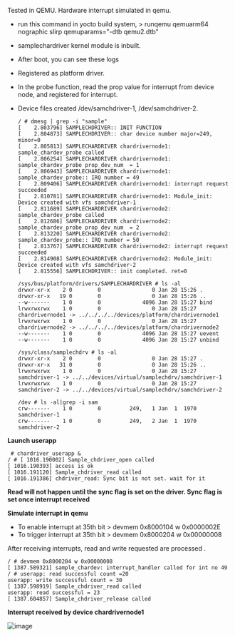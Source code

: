 Tested in QEMU. Hardware interrupt simulated in qemu.

+ run this command in yocto build system, > runqemu qemuarm64 nographic slirp qemuparams="-dtb qemu2.dtb"
+ samplechardriver kernel module is inbuilt.

+ After boot, you can see these logs
+ Registered as platform driver.
+ In the probe function, read the prop value for interrupt from device node, and registered for interrupt.
+ Device files created /dev/samchdriver-1, /dev/samchdriver-2.
  ```
  / # dmesg | grep -i "sample"
  [    2.803796] SAMPLECHDRIVER:: INIT FUNCTION
  [    2.804873] SAMPLECHDRIVER:: char device number major=249, minor=0
  [    2.805813] SAMPLECHARDRIVER chardrivernode1: sample_chardev_probe called 
  [    2.806254] SAMPLECHARDRIVER chardrivernode1: sample_chardev_probe prop_dev_num  = 1
  [    2.806943] SAMPLECHARDRIVER chardrivernode1: sample_chardev_probe:: IRQ number = 49 
  [    2.809406] SAMPLECHARDRIVER chardrivernode1: interrupt request succeeded 
  [    2.810781] SAMPLECHARDRIVER chardrivernode1: Module_init: Device created with vfs samchdriver-1 
  [    2.811689] SAMPLECHARDRIVER chardrivernode2: sample_chardev_probe called 
  [    2.812686] SAMPLECHARDRIVER chardrivernode2: sample_chardev_probe prop_dev_num  = 2
  [    2.813220] SAMPLECHARDRIVER chardrivernode2: sample_chardev_probe:: IRQ number = 50 
  [    2.813767] SAMPLECHARDRIVER chardrivernode2: interrupt request succeeded 
  [    2.814908] SAMPLECHARDRIVER chardrivernode2: Module_init: Device created with vfs samchdriver-2 
  [    2.815556] SAMPLECHDRIVER:: init completed. ret=0 
  ```
  ```
  /sys/bus/platform/drivers/SAMPLECHARDRIVER # ls -al
  drwxr-xr-x    2 0        0                0 Jan 28 15:26 .
  drwxr-xr-x   19 0        0                0 Jan 28 15:26 ..
  --w-------    1 0        0             4096 Jan 28 15:27 bind
  lrwxrwxrwx    1 0        0                0 Jan 28 15:27 chardrivernode1 -> ../../../../devices/platform/chardrivernode1
  lrwxrwxrwx    1 0        0                0 Jan 28 15:27 chardrivernode2 -> ../../../../devices/platform/chardrivernode2
  --w-------    1 0        0             4096 Jan 28 15:27 uevent
  --w-------    1 0        0             4096 Jan 28 15:27 unbind
  ```

  ```
  /sys/class/samplechdrv # ls -al
  drwxr-xr-x    2 0        0                0 Jan 28 15:27 .
  drwxr-xr-x   31 0        0                0 Jan 28 15:26 ..
  lrwxrwxrwx    1 0        0                0 Jan 28 15:27 samchdriver-1 -> ../../devices/virtual/samplechdrv/samchdriver-1
  lrwxrwxrwx    1 0        0                0 Jan 28 15:27 samchdriver-2 -> ../../devices/virtual/samplechdrv/samchdriver-2
  ```
  ```
  /dev # ls -al|grep -i sam
  crw-------    1 0        0         249,   1 Jan  1  1970 samchdriver-1
  crw-------    1 0        0         249,   2 Jan  1  1970 samchdriver-2
  ```
**Launch userapp**
```
 # chardriver_userapp &
/ # [ 1016.190002] Sample_chdriver_open called 
[ 1016.190393] access is ok
[ 1016.191120] Sample_chdriver_read called 
[ 1016.191386] chdriver_read: Sync bit is not set. wait for it 
```
**Read will not happen until the sync flag is set on the driver. Sync flag is set once interrupt received**

**Simulate interrupt in qemu**
+ To enable interrupt at 35th bit > devmem 0x8000104 w 0x0000002E
+ To trigger interrupt at 35th bit > devmem 0x8000204 w 0x00000008

After receiving interrupts, read and write requested are processed . 
```
/ # devmem 0x8000204 w 0x00000008
[ 1387.589321] sample_chardev: interrupt_handler called for int no 49
/ # userapp: read successful count =20 
userapp: write successful count = 30
[ 1387.598919] Sample_chdriver_read called 
userapp: read successful = 23
[ 1387.604857] Sample_chdriver_release called 
```

**Interrupt received by device chardrivernode1**

![image](https://github.com/krishnaKSA/Linux-Kernel/assets/60934956/7b7bf91c-24f3-45d0-87ea-a08216b030c1)































  
